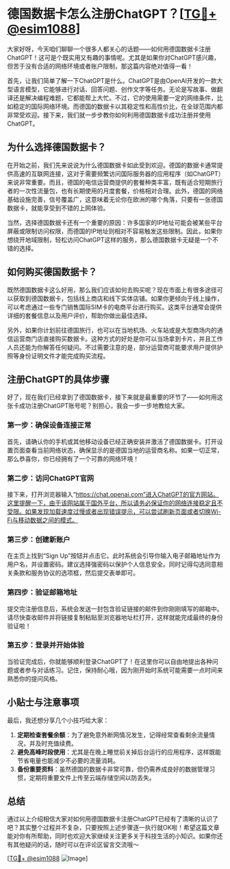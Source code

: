 # 德国数据卡怎么注册ChatGPT？[[TG💪+ @esim1088](https://t.me/s/esim1088)]

大家好呀，今天咱们聊聊一个很多人都关心的话题——如何用德国数据卡注册ChatGPT！这可是个既实用又有趣的事情呢。尤其是如果你对ChatGPT感兴趣，但苦于没有合适的网络环境或者账户限制，那这篇内容绝对值得一看！

首先，让我们简单了解一下ChatGPT是什么。ChatGPT是由OpenAI开发的一款大型语言模型，它能够进行对话、回答问题、创作文字等任务。无论是写故事、做翻译还是解决编程难题，它都能帮上大忙。不过，它的使用需要一定的网络条件，比如稳定的国际网络环境。而德国的数据卡以其稳定性和高性价比，在全球范围内都非常受欢迎。接下来，我们就一步步教你如何利用德国数据卡成功注册并使用ChatGPT。

## 为什么选择德国数据卡？

在开始之前，我们先来说说为什么德国数据卡如此受到欢迎。德国的数据卡通常提供高速的互联网连接，这对于需要频繁访问国际服务器的应用程序（如ChatGPT）来说非常重要。而且，德国的电信运营商提供的套餐种类丰富，既有适合短期旅行者的一次性流量包，也有长期使用的月度套餐，价格相对合理。此外，德国的网络基础设施完善，信号覆盖广，这意味着无论你在欧洲的哪个角落，只要有一张德国数据卡，就能享受到不错的上网体验。

当然，选择德国数据卡还有一个重要的原因：许多国家的IP地址可能会被某些平台屏蔽或限制访问权限，而德国的IP地址则相对不容易触发这些限制。因此，如果你想绕开地域限制，轻松访问ChatGPT这样的服务，那么德国数据卡无疑是一个不错的选择。

## 如何购买德国数据卡？

既然德国数据卡这么好用，那么我们应该如何去购买呢？现在市面上有很多途径可以获取到德国数据卡，包括线上商店和线下实体店铺。如果你更倾向于线上操作，可以考虑通过一些专门销售国际SIM卡的电商平台进行购买。这类平台通常会提供详细的套餐信息以及用户评价，帮助你做出最佳选择。

另外，如果你计划前往德国旅行，也可以在当地机场、火车站或是大型商场内的通信运营商门店直接购买数据卡。这种方式的好处是你可以当场拿到卡片，并且工作人员还能为你解答任何疑问。不过需要注意的是，部分运营商可能要求用户提供护照等身份证明文件才能完成购买流程。

## 注册ChatGPT的具体步骤

好了，现在我们已经拿到了德国数据卡，接下来就是最重要的环节了——如何用这张卡成功注册ChatGPT账号呢？别担心，我会一步一步地教给大家。

### 第一步：确保设备连接正常

首先，请确认你的手机或其他移动设备已经正确安装并激活了德国数据卡。打开设置页面查看当前网络状态，确保显示的是德国当地的运营商名称。如果一切正常，那么恭喜你，你已经拥有了一个可靠的网络环境！

### 第二步：访问ChatGPT官网

接下来，打开浏览器输入“https://chat.openai.com”进入ChatGPT的官方网站。这里提醒一下，由于该网站属于国外平台，所以请务必保证你的网络连接稳定且不受限。如果发现加载速度过慢或者出现错误提示，可以尝试刷新页面或者切换Wi-Fi与移动数据之间的模式。

### 第三步：创建新账户

在主页上找到“Sign Up”按钮并点击它。此时系统会引导你输入电子邮箱地址作为用户名，并设置密码。建议选择强密码以保护个人信息安全。同时记得勾选同意相关条款和服务协议的选项框，然后提交表单即可。

### 第四步：验证邮箱地址

提交完注册信息后，系统会发送一封包含验证链接的邮件到你刚刚填写的邮箱中。请尽快查收邮件并将链接复制粘贴至浏览器地址栏打开，这样就能完成最终的身份验证啦！

### 第五步：登录并开始体验

当验证完成后，你就能够顺利登录ChatGPT了！在这里你可以自由地提出各种问题或者参与对话练习。记住，保持耐心哦，因为刚开始时系统可能需要一点时间来熟悉你的提问风格。

## 小贴士与注意事项

最后，我还想分享几个小技巧给大家：

1. **定期检查套餐余额**：为了避免意外断网情况发生，记得经常查看剩余流量情况，并及时充值续费。
2. **避免高峰时段使用**：尤其是在晚上睡觉前关掉后台运行的应用程序，这样既能节省电量也能减少不必要的流量消耗。
3. **备份重要资料**：虽然德国的数据卡非常可靠，但仍需养成良好的数据管理习惯，定期将重要文件上传至云端存储空间以防丢失。

## 总结

通过以上介绍相信大家对如何用德国数据卡注册ChatGPT已经有了清晰的认识了吧？其实整个过程并不复杂，只要按照上述步骤逐一执行就OK啦！希望这篇文章能对你有所帮助，同时也欢迎大家继续关注更多关于科技生活的小知识。如果你还有其他疑问的话，随时可以在评论区留言交流哦～

[[TG💪+ @esim1088](https://t.me/s/esim1088) ![Image](https://i.postimg.cc/4NQfJmqS/Snipaste-2025-05-13-00-14-12.png)]